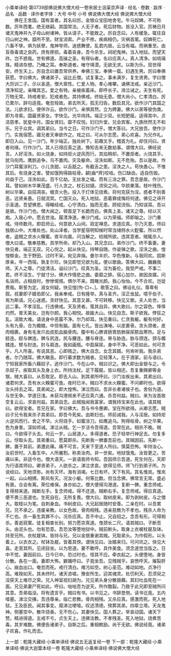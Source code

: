 小乘单译经·第0739部佛说佛大僧大经一卷宋居士沮渠京声译
· 经名 · 卷数 · 跋序
· 品名 · 品数 · 译作者字体：大号 中号 小号
佛说佛大僧大经
佛说佛大僧大经
　　佛在王舍国。国有富者。其名曰厉。金银众宝田地舍宅。牛马奴婢。不可称数。厉年西耄。绝无继嗣。其国常法。人无子者。死后财物。皆没入官。厉祷日月诸天鬼神并九子母山树诸神。皆从请子。不能致之。厉自念曰。人有缓急。辄往自归山树之神。靡所不至。财宝消索。产业不修。疾病相仍。灾祸首尾。奴婢死亡。六畜不孳。俱为妖孽。鬼神导师。迷惑舞使。乱君内居。云当有福。而祸重至。由盲吞毒谓之良药。庶有瘳损。毒着丧身。吾今杀生。祠祀鬼神。当入地狱。而望天祚。岂不惑哉。世有佛道。高操之圣。有得仙者。名曰应真人。真人清净。如琉璃珠。精进存想。乃睹之耳。奉斯道者。唯守靖漠。无欲无求。以斯为乐。现世得安。终生天上。厉自念曰置吾常供养。奉佛三宝。奉佛一载。妇遇生男。厉曰奉佛获愿。字曰佛大。佛诸弟子。谥比丘僧。试复事之。事未满岁。复生贤男。字曰僧大厉训二子。示以圣道。僧大禀性。仁爱人物。孝心难攀。诵佛法戒。亲近沙门。清净知足。亲睹其志。爱之有特。亲被疾着床。即呼长子。渧泣诫之。夫生有死。万物无常。持戒者安。犯戒者危。其持佛戒。终始无患。僧大尚小。仁孝清白。厉已累尔。辞句适竟。奄忽殁故。弟去所天。孤无归告。数启其兄。欲作沙门其国之法。儿欲求妇。便佯诈云。欲作沙门。亲惧其然。立为娉妻。佛大以弟等彼伪类。即为寻索。国最贤家女。字快见。光华炜炜。端正少双。长短肥瘦。适得其中。贞洁慈孝。犹星中月。国女贤妇。靡不叹悦。妇归升堂。兄会宾客。九族欣然无不和乐。兄于众宾。调其弟曰。当今之日。可作沙门乎。僧大答曰。大兄放吾。使作沙门。实我宿愿。寤兄者天审欲作之。戏之曰。可从尔志愿。弟心欢喜。为兄作礼。即日入山。见一沙门。年少端正。独处树下。前趣叉手。稽首为礼。却住问曰。贤者何缘。行作沙门。其人已得应真之道。豫知去来无数劫事。谓僧大曰。佛经说言。人好淫泆。如火烧身。如持炬火逆风而行。其焰稍却。不置炬者。火烧其手。犹乌衔肉。鹰鹯追争。乌不置肉。灾及躯命。淫泆如斯。无不危殆。吾以是故。作沙门耳蜜涂利刀。小儿贪甜。以舌舐之。有截舌之患。淫泆之人。苟快愚心。不惟其后。有烧身之害。譬如饿狗得路枯骨。齮[齒*齊]咬啮。伤口缺齿。适自伤毁。何益于己。淫泆如此。百千亿劫。无丝发之福。而有三涂之罪。吾念是故。作沙门耳。譬如树木华果茂盛。行人贪之。杖石挝擿。须臾之间。华损果落。枝叶残伤。树以华果。自招凋丧。蛾贪火色。投入于灯体见烧煮。将何克获为淫。惑者不别善恶。远贤亲愚。日就流冥。亡国灭众。死入地狱。恶着罪成悔将何逮。佛见之谛开示圣道。吾望佛恩。得睹经戒。心守清白。独而无患。顾视流俗。乃知误耳。吾以是故。作沙门也。僧大闻之。顿首足下长跪而白。佛真上圣。诸天之尊。经以灭痴。入我心中。愿去世浊。履清净道。奉沙门戒。以为荣福。师即喻之。沙门重戒。侍师数月。即启师云。何意欲入山间。寂定禅息。求道应真。尔乃灭患。师曰独居山中。大难处也。处山泽者。当学星宿明知候时常当储偫水火麨蜜。所以然者。盗贼之求水火糗蜜。夜半向晨。问当解之。给贼所欲。违其意者。贼辄杀人。僧大曰诺。敬奉慈教。具学所命。却乃入山。其兄念曰。弟作沙门。终不畜妻。妻快见者。端正无双。兄心悦之。起从快见。持琴自随。作姿弹之歌。淫泆之曲。惶惶郁金。生于野田。过时不采。宛见弃捐。曼尔丰炽。华色惟新。与我同欢。固斯厚亲。年一西宿。孰复尔珍。快见即觉兄欲为乱。便以歌曲。答佛大曰。巍巍我师。天人之尊。门徒清洁。谥曰沙门。叹真为圣。淫为畜伦。我受严戒。不事二君。终不淫生。宁就寸分。佛大作情悲之曲。委靡之辞。宿心加尔。故因良媒。问名诣师。占相良时。惨惨惕惕。惧尔不来。既睹光颜。我心怡怡。今不合欢。岂徒费哉。斯誓为定。淑女何疑。快见惶[怐-口+、]。歌答之曰。佛设礼仪。尊卑有叙。叔妻即子婿伯即父。我亲奉戒。日有隆举。真与圣齐。淫正虫鼠。噫乎伯子。焉为斯语。兄心迷惑。贪好快见。其意又甚。不可转移。快见又歌。夫人处世。当远二事。不孝淫乱。行违佛戒。天及贤者。笺其自异。佛大歌曰。尔之容色。怿怿灼然。普天美女。岂有尔颜。我心相悦。故踰大山。快见自念。斯子欲我。悖狂之乱。沮致大难。请说身中恶露不净。尔乃却耳。快见重曰。仁贪我躯。躯有何好。头有九骨。合为髑髅。中但有脑。面有七孔。皆出洟唾。以皮裹骨。贪头颈者。皮肉相裹。身有毛发爪齿皮肌血脑骨肉。腹中有心脾肾肠胃肪肺屎尿脓血寒热。足与胫连。胫与髀连。髀与尻连。尻与腰连。腰与脊连。脊与胁连。胁与颈连。颈与髑髅连。臂与肘连。肘与肩连。我如画瓶。中盈屎尿。身中不净。可恶如此。何可贪乎。凡人所喜。有说其恶。心即贱之。佛大自念。女念其婿。何肯听我。我杀弟者。尔乃随耳。佛大瞋恚。即行募求数为贼者。见轻薄人。在于酒家。前与语曰。宁知我家所畜六藉奴子。逃作沙门。今在山中。贼曰识之。佛大即出金银与之。令杀奴子。疾取其头及身上衣。所持法杖。足下履屣。皆以相还。吾复重赐卿等金银。贼大喜曰。从吾取足。即去入山。到其弟所呼曰。沙门汝疾出来。其弟出曰。诸君何求。吾有水火糗蜜可食。夜时已半。贼曰不求水火糗蜜。不问卿时也。欲得汝头持去之耳。其弟闻之。即大惶怖。涕泣而曰。吾非长者诸侯子也。舍俗为道。与世无争。学道日浅。未获沟港频来不还应真六通。杀吾何益。贼曰。来为汝首故空复云云。求哀何益。其弟自念。此贼独闻我富家。谓我持宝来在此也。语其贼曰。欲得宝者。吾兄在家。字曰佛大。吾与书令惠卿。宝在所欲得。从卿志愿。贼曰子兄令我来杀子其弟曰。即吾今死矣。由斯妇也。师前诫我。人与淫居。如持炬火逆风而行。舍之不早。火将烧手。如蜜涂刀。如鹰追乌。狗得枯骨。树之华果。色为身害。深如师诫。涕泣从贼。乞一岁活令吾得道。吾常在此。相杀不晚。贼曰。今欲得子头去。何云一岁。山居道人。多得道者。恐子轻举行神足去。勿复多云。俘取头去。其弟重曰。愿莫即杀。先断我一髀置吾前也。其贼因前。先断一髀。置于其前。弟遭此痛。痛不可言。天来下至道人所曰。慎莫恐怖。牢持汝心。汝前世时。入畜生中。人所屠割。称卖汝肉。非一世矣。地狱饿鬼。汝皆更之。苦痛以来。非适今也。僧大语天。一哀语我师令知。吾因师示吾道。死生何在。天即为行语其师曰。卿贤弟子。人欲杀之。涕泣求哀。欲得见师。师飞行到弟子所。为说经曰。天地须弥。尚有灭坏。海有消竭。七日有坏。天下有风。其名惟岚。惟岚一起。山山相搏。斯风有灭。况汝小躯。何等比数。但当念佛。佛常言无常。盛必有衰。合会有离。荣位难保。身亦如之。僧大便得沟港道。复断一髀。重念师戒。复得频来道。贼断左手。复念师戒。得不还道。贼断右手。复念师戒。得应真道。便不畏三恶道也。生死自在。无所复畏。僧大曰。取树皮来。即为剥树皮。与之僧大。取枝以为笔。自刺身血。书树皮曰。大兄起居随时安善。二亲在时。以吾累兄。兄不承之。违废亲教。以女色故。骨肉相残。违亲慈教为不孝也。残杀人命为不仁也。杀一畜生其罪不小。况杀应真。吾不中止。兄自招之。念吾有形。可得相杀。善逝寂寞。徒复相害长别。努力愿崇真道。曳颈长二尺。语其贼曰。子断吾头。由泥头也。勿有恐意。吾恐汝等堕地狱中。贼前断头。取身上衣被杖屣及钵。持至兄所。衣杖屣钵。皆持与兄。兄以金银重谢其贼。兄取弟头。为作假形。以头着上。以衣衣之。杖钵及屣。皆着其傍。谓快见曰。汝婿来归。可问讯之。快见大喜。走至其所。见闭目坐。以为思道。妻不敢呼。具作美食。须念道觉当饭之。日中不觉。妻因前曰。日今已中。恐过时也。怪其不应。牵衣起之。头便堕地。身皆分散。各在一面。妻即大怖。擗踊呼曰。子竟坐吾。见残贼乎。哀愤呼天。摧裂肝心。崩血出口。奄忽而死。戒行清白。难污如空。树心圣范。难动如地。贞净行高。难揆如天。其未终时。诸天咨嗟。豫安所生。迎其魂灵。处忉利天。忍须臾之淫获天上难尽之荣。兄入神室视妇胡为。兄见弟头身分散狼藉。其妇吐血死在一面。兄见弟妻尸死如此。呼曰。咄咄吾为逆天。所作酷裂。乃致于此兄即至贼所问其意。吾弟临没。将有遗言乎。贼曰有书。以书见之。书辞恳恻。读书讫竟。五内噎塞。涕泣交撗。吾违尊亲。临亡悲教。骨肉相残。又杀应真。感激而死。死入地狱。王及臣民。闻其事变。麾涕泣哽噎。叹述清德。殡葬其弟。四辈立塔。天龙鬼神。侧塞空中。散华烧香。无不伤心。其妻快见。国人葬之。举哀动国。诸天下赞。精进得道。五戒不亏。贞生天上。违佛法教。不孝残圣。死入地狱。烧煮苦毒。其岁难数。佛便告诸弟子。自斯之后。重相敕励。尚于无欲。佛说经竟。诸弟子欢喜。作礼而去。

上一部：乾隆大藏经·小乘单译经·佛说五无返复经一卷
下一部：乾隆大藏经·小乘单译经·佛说大迦葉本经一卷
乾隆大藏经·小乘单译经·佛说佛大僧大经